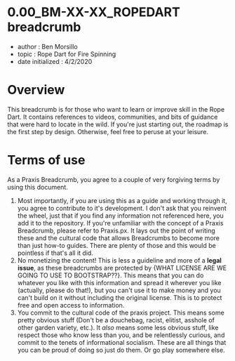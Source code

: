 # 0.00_BM-XX-XX_ROPEDART breadcrumb
 - author : Ben Morsillo
 - topic : Rope Dart for Fire Spinning
 - date initialized : 4/2/2020
 
# Overview
This breadcrumb is for those who want to learn or improve skill in the Rope Dart.  It contains references to videos, communities, and bits of guidance that were hard to locate in the wild.
If you're just starting out, the roadmap is the first step by design.  Otherwise, feel free to peruse at your leisure.


# Terms of use
As a Praxis Breadcrumb, you agree to a couple of very forgiving terms by using this document.  
1. Most importantly, if you are using this as a guide and working through it, you agree to contribute to it's development.  I don't ask that you reinvent the wheel, just that if you find any information not referenced here, you add it to the repository.  If you're unfamiliar with the concept of a Praxis Breadcrumb, please refer to Praxis.px.  It lays out the point of writing these and the cultural code that allows Breadcrumbs to become more than just how-to guides.  There are plenty of those and this would be pointless if that's all it did.
2. No monetizing the content!  This is less a guideline and more of a **legal issue**, as these breadcrumbs are protected by {WHAT LICENSE ARE WE GOING TO USE TO BOOTSTRAP??}.  This means that you can do whatever you like with this information and spread it wherever you like (actually, please do that!), but you can't use it to make money and you can't build on it without including the original license.  This is to protect free and open access to information.
3. You commit to the cultural code of the praxis project. This means some pretty obvious stuff (Don't be a douchebag, racist, elitist, asshole of other garden variety, etc.).  It *also* means some less obvious stuff, like respect those who know less than you, and be relentlessly curious, and commit to the tenets of informational socialism.  These are all things that you can be proud of doing so just do them.  Or go play somewhere else.

